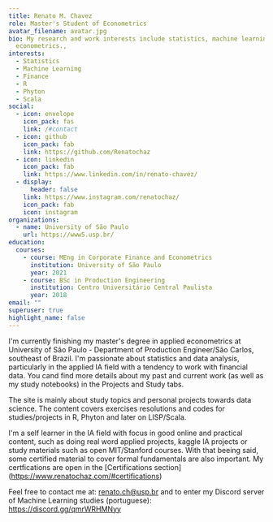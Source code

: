 ```yaml
---
title: Renato M. Chavez
role: Master's Student of Econometrics
avatar_filename: avatar.jpg
bio: My research and work interests include statistics, machine learning and
  econometrics.,
interests:
  - Statistics
  - Machine Learning
  - Finance
  - R
  - Phyton
  - Scala
social:
  - icon: envelope
    icon_pack: fas
    link: /#contact
  - icon: github
    icon_pack: fab
    link: https://github.com/Renatochaz
  - icon: linkedin
    icon_pack: fab
    link: https://www.linkedin.com/in/renato-chavez/
  - display:
      header: false
    link: https://www.instagram.com/renatochaz/
    icon_pack: fab
    icon: instagram
organizations:
  - name: University of São Paulo
    url: https://www5.usp.br/
education:
  courses:
    - course: MEng in Corporate Finance and Econometrics
      institution: University of São Paulo
      year: 2021
    - course: BSc in Production Engineering
      institution: Centro Universitário Central Paulista
      year: 2018
email: ""
superuser: true
highlight_name: false
---
```

I'm currently finishing my master's degree in applied econometrics at  University of São Paulo - Department of Production Engineer/São Carlos, southeast of Brazil. I'm passionate about statistics and data analysis, particularly in the applied IA field with a tendency to work with financial data. You cand find more details about my past and current work (as well as my study notebooks) in the Projects and Study tabs.

The site is mainly about study topics and personal projects towards data science. The content covers exercises resolutions and codes for studies/projects in R, Phyton and later on LISP/Scala.



I'm a self learner in the IA field with focus in good online and practical content, such as doing real word applied projects, kaggle IA projects or study materials such as open MIT/Stanford courses. With that beeing said, some certified material to cover formal fundamentals are also important. My certfications are open in the \[Certifications section](https://www.renatochaz.com/#certifications)

Feel free to contact me at: renato.ch@usp.br and to enter my Discord server of Machine Learning studies (portuguese): https://discord.gg/qmrWRHMNyy